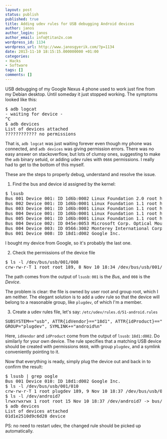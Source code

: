 ```yaml
---
layout: post
status: publish
published: true
title: Adding udev rules for USB debugging Android devices
author: janos
author_login: janos
author_email: info@titan2x.com
wordpress_id: 1134
wordpress_url: http://www.janosgyerik.com/?p=1134
date: 2013-11-10 18:15:15.000000000 +01:00
categories:
- Hacks
- Software
tags: []
comments: []
---
```

USB debugging of my Google Nexus 4 phone used to work just fine from my Debian desktop. Until someday it just stopped working. The symptoms looked like this:
<pre>$ adb logcat
- waiting for device -
^C
$ adb devices
List of devices attached 
???????????? no permissions</pre>
That is, <code>adb logcat</code> was just waiting forever even though my phone was connected, and <code>adb devices</code> was giving permission errors. There was no easy answer on stackoverflow, but lots of clumsy ones, suggesting to make the <code>adb</code> binary setuid, or adding udev rules with <code>0666</code> permissions. I really had to get to the bottom of this myself.

These are the steps to properly debug, understand and resolve the issue.

1. Find the bus and device id assigned by the kernel:
<pre>$ lsusb 
Bus 001 Device 001: ID 1d6b:0002 Linux Foundation 2.0 root hub
Bus 002 Device 001: ID 1d6b:0001 Linux Foundation 1.1 root hub
Bus 003 Device 001: ID 1d6b:0001 Linux Foundation 1.1 root hub
Bus 004 Device 001: ID 1d6b:0001 Linux Foundation 1.1 root hub
Bus 005 Device 001: ID 1d6b:0001 Linux Foundation 1.1 root hub
Bus 004 Device 002: ID 045e:0053 Microsoft Corp. Optical Mouse
Bus 004 Device 003: ID 0566:3002 Monterey International Corp. 
Bus 001 Device 008: ID 18d1:d002 Google Inc.</pre>
I bought my device from Google, so it's probably the last one.

2. Check the permissions of the device file
<pre>$ ls -l /dev/bus/usb/001/008
crw-rw-r-T 1 root root 189, 8 Nov 10 18:34 /dev/bus/usb/001/008</pre>
The path comes from the output of <code>lsusb</code>: <code>001</code> is the <em>Bus</em>, and <code>008</code> is the <em>Device</em>.

The problem is clear: the file is owned by user root and group root, which I am neither. The elegant solution is to add a udev rule so that the device will belong to a reasonable group, like <code>plugdev</code>, of which I'm a member.

3. Create a udev rules file, let's say: <code>/etc/udev/rules.d/51-android.rules</code>
<pre>SUBSYSTEM=="usb", ATTR{idVendor}=="18d1", ATTR{idProduct}=="d002", MODE="0660", 
GROUP="plugdev", SYMLINK+="android%n"</pre>
Here, <code>idVendor</code> and <code>idProduct</code> come from the output of <code>lsusb</code>: <code>18d1:d002</code>. Do similarly for your own device. The rule specifies that a matching USB device should be created with permissions <code>0660</code>, with group <code>plugdev</code>, and a symlink conveniently pointing to it.

Now that everything is ready, simply plug the device out and back in to confirm the result:
<pre>$ lsusb | grep oogle
Bus 001 Device 010: ID 18d1:d002 Google Inc. 
$ ls -l /dev/bus/usb/001/010
crw-rw-r-T 1 root plugdev 189, 9 Nov 10 18:37 /dev/bus/usb/001/010
$ ls -l /dev/android7
lrwxrwxrwx 1 root root 15 Nov 10 18:37 /dev/android7 -&gt; bus/usb/001/010
$ adb devices
List of devices attached 
01d1e2510d9c6d28 device</pre>
PS: no need to restart udev, the changed rule should be picked up automatically.
